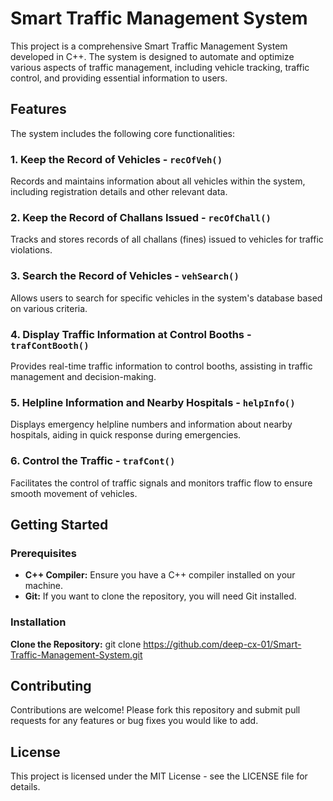# Smart Traffic Management System

This project is a comprehensive Smart Traffic Management System developed in C++. The system is designed to automate and optimize various aspects of traffic management, including vehicle tracking, traffic control, and providing essential information to users.

## Features

The system includes the following core functionalities:

### 1. Keep the Record of Vehicles - `recOfVeh()`
Records and maintains information about all vehicles within the system, including registration details and other relevant data.

### 2. Keep the Record of Challans Issued - `recOfChall()`
Tracks and stores records of all challans (fines) issued to vehicles for traffic violations.

### 3. Search the Record of Vehicles - `vehSearch()`
Allows users to search for specific vehicles in the system's database based on various criteria.

### 4. Display Traffic Information at Control Booths - `trafContBooth()`
Provides real-time traffic information to control booths, assisting in traffic management and decision-making.

### 5. Helpline Information and Nearby Hospitals - `helpInfo()`
Displays emergency helpline numbers and information about nearby hospitals, aiding in quick response during emergencies.

### 6. Control the Traffic - `trafCont()`
Facilitates the control of traffic signals and monitors traffic flow to ensure smooth movement of vehicles.

## Getting Started

### Prerequisites
- **C++ Compiler:** Ensure you have a C++ compiler installed on your machine.
- **Git:** If you want to clone the repository, you will need Git installed.

### Installation

 **Clone the Repository:**
   git clone https://github.com/deep-cx-01/Smart-Traffic-Management-System.git


## Contributing
 Contributions are welcome! Please fork this repository and submit pull requests for any features or bug fixes you would like to add.

## License
This project is licensed under the MIT License - see the LICENSE file for details.
